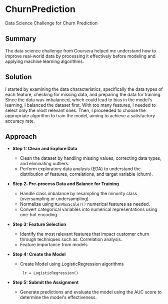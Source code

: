 # ChurnPrediction
Data Science Challenge for Churn Prediction

## Summary
The data science challenge from Coursera helped me understand how to improve real-world data by processing it effectively before modeling and applying machine learning algorithms.

## Solution
I started by examining the data characteristics, specifically the data types of each feature, checking for missing data, and preparing the data for training. Since the data was imbalanced, which could lead to bias in the model's learning, I balanced the dataset first. With too many features, I needed to select only the most relevant ones. Then, I proceeded to choose the appropriate algorithm to train the model, aiming to achieve a satisfactory accuracy rate.


## Approach
- **Step 1: Clean and Explore Data**

  - Clean the dataset by handling missing values, correcting data types, and eliminating outliers.
  - Perform exploratory data analysis (EDA) to understand the distribution of features, correlations, and target variable (churn).

- **Step 2: Pre-process Data and Balance for Training**

  - Handle class imbalance by resampling the minority class (oversampling or undersampling).
  - Normalize using ```MinMaxScaler()``` numerical features as needed.
  - Convert categorical variables into numerical representations using one-hot encoding.

- **Step 3: Feature Selection**

  - Identify the most relevant features that impact customer churn through techniques such as:
Correlation analysis.
  - Feature importance from models


- **Step 4: Create the Model**
  
  - Create Model using LogisticRegression algorithms
    
    ``` lr = LogisticRegression()```
    
- **Step 5: Submit the Assignment**

  - Generate predictions and evaluate the model using the AUC score to determine the model's effectiveness.
